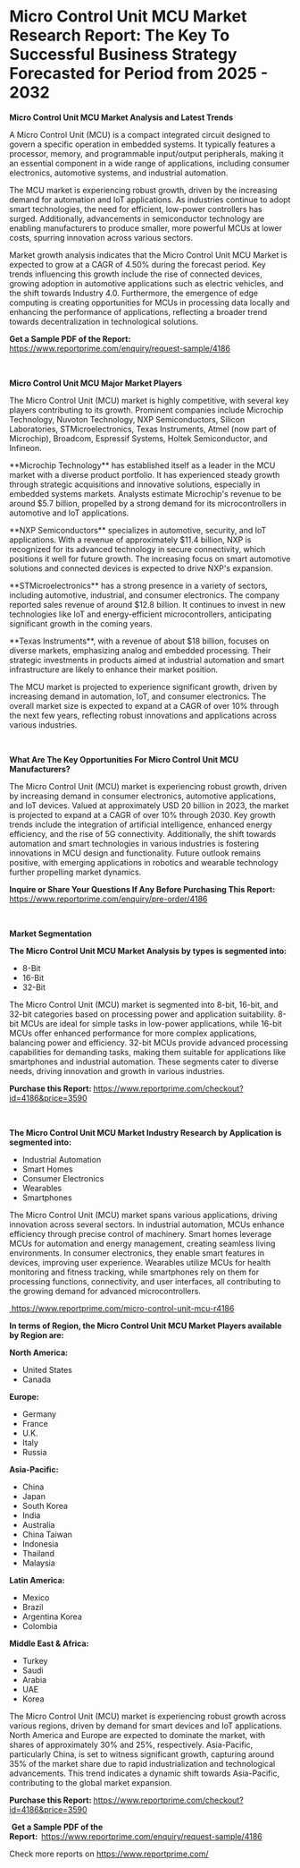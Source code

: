 <p><h1>Micro Control Unit MCU Market Research Report: The Key To Successful Business Strategy Forecasted for Period from 2025 - 2032</h1></p><p><strong>Micro Control Unit MCU Market Analysis and Latest Trends</strong></p>
<p><p>A Micro Control Unit (MCU) is a compact integrated circuit designed to govern a specific operation in embedded systems. It typically features a processor, memory, and programmable input/output peripherals, making it an essential component in a wide range of applications, including consumer electronics, automotive systems, and industrial automation. </p><p>The MCU market is experiencing robust growth, driven by the increasing demand for automation and IoT applications. As industries continue to adopt smart technologies, the need for efficient, low-power controllers has surged. Additionally, advancements in semiconductor technology are enabling manufacturers to produce smaller, more powerful MCUs at lower costs, spurring innovation across various sectors.</p><p>Market growth analysis indicates that the Micro Control Unit MCU Market is expected to grow at a CAGR of 4.50% during the forecast period. Key trends influencing this growth include the rise of connected devices, growing adoption in automotive applications such as electric vehicles, and the shift towards Industry 4.0. Furthermore, the emergence of edge computing is creating opportunities for MCUs in processing data locally and enhancing the performance of applications, reflecting a broader trend towards decentralization in technological solutions.</p></p>
<p><strong>Get a Sample PDF of the Report:&nbsp;</strong> <a href="https://www.reportprime.com/enquiry/request-sample/4186?utm_campaign=2760&utm_medium=2&utm_source=Github&utm_content=ia&utm_term=18032025&utm_id=micro-control-unit-mcu">https://www.reportprime.com/enquiry/request-sample/4186</a></p>
<p>&nbsp;</p>
<p><strong>Micro Control Unit MCU Major Market Players</strong></p>
<p><p>The Micro Control Unit (MCU) market is highly competitive, with several key players contributing to its growth. Prominent companies include Microchip Technology, Nuvoton Technology, NXP Semiconductors, Silicon Laboratories, STMicroelectronics, Texas Instruments, Atmel (now part of Microchip), Broadcom, Espressif Systems, Holtek Semiconductor, and Infineon.</p><p>**Microchip Technology** has established itself as a leader in the MCU market with a diverse product portfolio. It has experienced steady growth through strategic acquisitions and innovative solutions, especially in embedded systems markets. Analysts estimate Microchip's revenue to be around $5.7 billion, propelled by a strong demand for its microcontrollers in automotive and IoT applications.</p><p>**NXP Semiconductors** specializes in automotive, security, and IoT applications. With a revenue of approximately $11.4 billion, NXP is recognized for its advanced technology in secure connectivity, which positions it well for future growth. The increasing focus on smart automotive solutions and connected devices is expected to drive NXP's expansion.</p><p>**STMicroelectronics** has a strong presence in a variety of sectors, including automotive, industrial, and consumer electronics. The company reported sales revenue of around $12.8 billion. It continues to invest in new technologies like IoT and energy-efficient microcontrollers, anticipating significant growth in the coming years.</p><p>**Texas Instruments**, with a revenue of about $18 billion, focuses on diverse markets, emphasizing analog and embedded processing. Their strategic investments in products aimed at industrial automation and smart infrastructure are likely to enhance their market position.</p><p>The MCU market is projected to experience significant growth, driven by increasing demand in automation, IoT, and consumer electronics. The overall market size is expected to expand at a CAGR of over 10% through the next few years, reflecting robust innovations and applications across various industries.</p></p>
<p>&nbsp;</p>
<p><strong>What Are The Key Opportunities For Micro Control Unit MCU Manufacturers?</strong></p>
<p><p>The Micro Control Unit (MCU) market is experiencing robust growth, driven by increasing demand in consumer electronics, automotive applications, and IoT devices. Valued at approximately USD 20 billion in 2023, the market is projected to expand at a CAGR of over 10% through 2030. Key growth trends include the integration of artificial intelligence, enhanced energy efficiency, and the rise of 5G connectivity. Additionally, the shift towards automation and smart technologies in various industries is fostering innovations in MCU design and functionality. Future outlook remains positive, with emerging applications in robotics and wearable technology further propelling market dynamics.</p></p>
<p><strong>Inquire or Share Your Questions If Any Before Purchasing This Report:</strong> <a href="https://www.reportprime.com/enquiry/pre-order/4186?utm_campaign=2760&utm_medium=2&utm_source=Github&utm_content=ia&utm_term=18032025&utm_id=micro-control-unit-mcu">https://www.reportprime.com/enquiry/pre-order/4186</a></p>
<p>&nbsp;</p>
<p><strong>Market Segmentation</strong></p>
<p><strong>The Micro Control Unit MCU Market Analysis by types is segmented into:</strong></p>
<p><ul><li>8-Bit</li><li>16-Bit</li><li>32-Bit</li></ul></p>
<p><p>The Micro Control Unit (MCU) market is segmented into 8-bit, 16-bit, and 32-bit categories based on processing power and application suitability. 8-bit MCUs are ideal for simple tasks in low-power applications, while 16-bit MCUs offer enhanced performance for more complex applications, balancing power and efficiency. 32-bit MCUs provide advanced processing capabilities for demanding tasks, making them suitable for applications like smartphones and industrial automation. These segments cater to diverse needs, driving innovation and growth in various industries.</p></p>
<p><strong>Purchase this Report:&nbsp;</strong><a href="https://www.reportprime.com/checkout?id=4186&price=3590&utm_campaign=2760&utm_medium=2&utm_source=Github&utm_content=ia&utm_term=18032025&utm_id=micro-control-unit-mcu">https://www.reportprime.com/checkout?id=4186&price=3590</a></p>
<p>&nbsp;</p>
<p><strong>The Micro Control Unit MCU Market Industry Research by Application is segmented into:</strong></p>
<p><ul><li>Industrial Automation</li><li>Smart Homes</li><li>Consumer Electronics</li><li>Wearables</li><li>Smartphones</li></ul></p>
<p><p>The Micro Control Unit (MCU) market spans various applications, driving innovation across several sectors. In industrial automation, MCUs enhance efficiency through precise control of machinery. Smart homes leverage MCUs for automation and energy management, creating seamless living environments. In consumer electronics, they enable smart features in devices, improving user experience. Wearables utilize MCUs for health monitoring and fitness tracking, while smartphones rely on them for processing functions, connectivity, and user interfaces, all contributing to the growing demand for advanced microcontrollers.</p></p>
<p><a href="https://www.reportprime.com/micro-control-unit-mcu-r4186?utm_campaign=2760&utm_medium=2&utm_source=Github&utm_content=ia&utm_term=18032025&utm_id=micro-control-unit-mcu">&nbsp;https://www.reportprime.com/micro-control-unit-mcu-r4186</a></p>
<p><strong>In terms of Region, the Micro Control Unit MCU Market Players available by Region are:</strong></p>
<p>
    <p> <strong> North America: </strong>
        <ul>
            <li>United States</li>
            <li>Canada</li>
        </ul>
        </p> 
    <p> <strong> Europe: </strong>
        <ul>
            <li>Germany</li>
            <li>France</li>
            <li>U.K.</li>
            <li>Italy</li>
            <li>Russia</li>
        </ul>
        </p> 
    <p> <strong> Asia-Pacific: </strong>
        <ul>
            <li>China</li>
            <li>Japan</li>
            <li>South Korea</li>
            <li>India</li>
            <li>Australia</li>
            <li>China Taiwan</li>
            <li>Indonesia</li>
            <li>Thailand</li>
            <li>Malaysia</li>
        </ul>
        </p> 
    <p> <strong> Latin America: </strong>
        <ul>
            <li>Mexico</li>
            <li>Brazil</li>
            <li>Argentina Korea</li>
            <li>Colombia</li>
        </ul>
        </p> 
    <p> <strong> Middle East & Africa: </strong>
        <ul>
            <li>Turkey</li>
            <li>Saudi</li>
            <li>Arabia</li>
            <li>UAE</li>
            <li>Korea</li>
        </ul>
    </p>
    </p>
<p><p>The Micro Control Unit (MCU) market is experiencing robust growth across various regions, driven by demand for smart devices and IoT applications. North America and Europe are expected to dominate the market, with shares of approximately 30% and 25%, respectively. Asia-Pacific, particularly China, is set to witness significant growth, capturing around 35% of the market share due to rapid industrialization and technological advancements. This trend indicates a dynamic shift towards Asia-Pacific, contributing to the global market expansion.</p></p>
<p><strong>Purchase this Report: </strong><a href="https://www.reportprime.com/checkout?id=4186&price=3590&utm_campaign=2760&utm_medium=2&utm_source=Github&utm_content=ia&utm_term=18032025&utm_id=micro-control-unit-mcu">https://www.reportprime.com/checkout?id=4186&price=3590</a></p>
<p>&nbsp;<strong>Get a Sample PDF of the Report:&nbsp;&nbsp;</strong><a href="https://www.reportprime.com/enquiry/request-sample/4186?utm_campaign=2760&utm_medium=2&utm_source=Github&utm_content=ia&utm_term=18032025&utm_id=micro-control-unit-mcu">https://www.reportprime.com/enquiry/request-sample/4186</a></p>
<p><strong></strong></p>
<p>Check more reports on <a href="https://www.reportprime.com/?utm_campaign=2760&utm_medium=2&utm_source=Github&utm_content=ia&utm_term=18032025&utm_id=micro-control-unit-mcu">https://www.reportprime.com/</a></p>